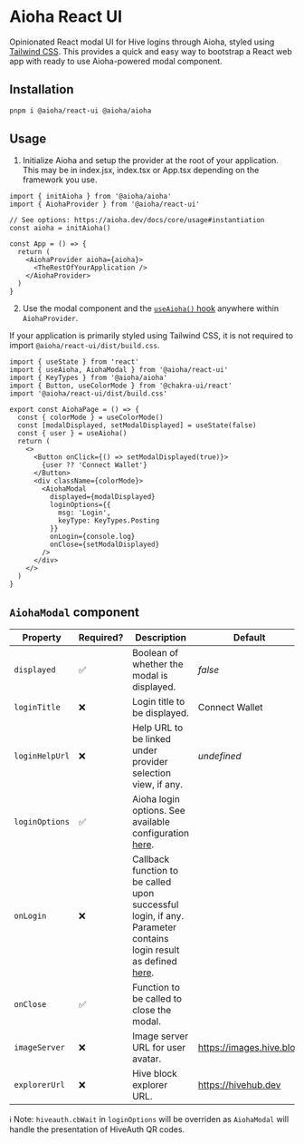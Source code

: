 # Aioha React UI

Opinionated React modal UI for Hive logins through Aioha, styled using [Tailwind CSS](https://tailwindcss.com). This provides a quick and easy way to bootstrap a React web app with ready to use Aioha-powered modal component.

## Installation

```sh
pnpm i @aioha/react-ui @aioha/aioha
```

## Usage

1. Initialize Aioha and setup the provider at the root of your application. This may be in index.jsx, index.tsx or App.tsx depending on the framework you use.

```tsx
import { initAioha } from '@aioha/aioha'
import { AiohaProvider } from '@aioha/react-ui'

// See options: https://aioha.dev/docs/core/usage#instantiation
const aioha = initAioha()

const App = () => {
  return (
    <AiohaProvider aioha={aioha}>
      <TheRestOfYourApplication />
    </AiohaProvider>
  )
}
```

2. Use the modal component and the [`useAioha()` hook](https://aioha.dev/docs/react/provider#usage) anywhere within `AiohaProvider`.

If your application is primarily styled using Tailwind CSS, it is not required to import `@aioha/react-ui/dist/build.css`.

```tsx
import { useState } from 'react'
import { useAioha, AiohaModal } from '@aioha/react-ui'
import { KeyTypes } from '@aioha/aioha'
import { Button, useColorMode } from '@chakra-ui/react'
import '@aioha/react-ui/dist/build.css'

export const AiohaPage = () => {
  const { colorMode } = useColorMode()
  const [modalDisplayed, setModalDisplayed] = useState(false)
  const { user } = useAioha()
  return (
    <>
      <Button onClick={() => setModalDisplayed(true)}>
        {user ?? 'Connect Wallet'}
      </Button>
      <div className={colorMode}>
        <AiohaModal
          displayed={modalDisplayed}
          loginOptions={{
            msg: 'Login',
            keyType: KeyTypes.Posting
          }}
          onLogin={console.log}
          onClose={setModalDisplayed}
        />
      </div>
    </>
  )
}
```

## `AiohaModal` component

|Property|Required?|Description|Default|
|-|-|-|-|
|`displayed`|✅|Boolean of whether the modal is displayed.|*false*|
|`loginTitle`|❌|Login title to be displayed.|Connect Wallet|
|`loginHelpUrl`|❌|Help URL to be linked under provider selection view, if any.|*undefined*|
|`loginOptions`|✅|Aioha login options. See available configuration [here](https://aioha.dev/docs/core/usage#login).||
|`onLogin`|❌|Callback function to be called upon successful login, if any. Parameter contains login result as defined [here](https://aioha.dev/docs/core/usage#login).|
|`onClose`|✅|Function to be called to close the modal.||
|`imageServer`|❌|Image server URL for user avatar.|https://images.hive.blog|
|`explorerUrl`|❌|Hive block explorer URL.|https://hivehub.dev|

ℹ️ Note: `hiveauth.cbWait` in `loginOptions` will be overriden as `AiohaModal` will handle the presentation of HiveAuth QR codes.